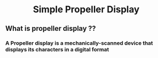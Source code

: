 # <center>Simple Propeller Display</center>

## What is propeller display ??
### A Propeller display is a mechanically-scanned device that displays its characters in a digital format
